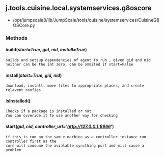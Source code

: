 <!-- toc -->
## j.tools.cuisine.local.systemservices.g8oscore

- /opt/jumpscale8/lib/JumpScale/tools/cuisine/systemservices/CuisineG8OSCore.py

### Methods

#### build(*start=True, gid, nid, install=True*) 

```
builds and setsup dependencies of agent to run , given gid and nid
neither can be the int zero, can be ommited if start=False

```

#### install(*start=True, gid, nid*) 

```
download, install, move files to appropriate places, and create relavent configs

```

#### isInstalled() 

```
Checks if a package is installed or not
You can ovveride it to use another way for checking

```

#### start(*gid, nid, controller_url='http://127.0.0.1:8966'*) 

```
if this is run on the sam e machine as a controller instance run controller first as the
core will consume the avialable syncthing port and will cause a problem

```

